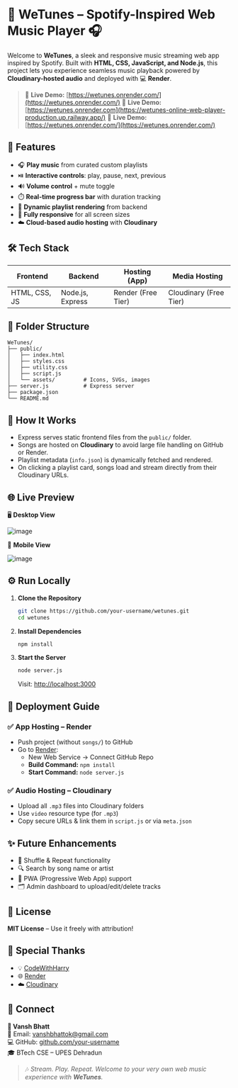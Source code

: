 # 🎵 WeTunes – Spotify-Inspired Web Music Player 🎧

Welcome to **WeTunes**, a sleek and responsive music streaming web app inspired by Spotify. Built with **HTML, CSS, JavaScript, and Node.js**, this project lets you experience seamless music playback powered by **Cloudinary-hosted audio** and deployed with 💻 **Render**.

> 🔗 **Live Demo:** [https://wetunes.onrender.com/](https://wetunes.onrender.com/)
> 🔗 **Live Demo:** [https://wetunes.onrender.com](https://wetunes-online-web-player-production.up.railway.app/)
> 🔗 **Live Demo:** [https://wetunes.onrender.com/](https://wetunes.onrender.com/)



## 🚀 Features

- 🎧 **Play music** from curated custom playlists  
- ⏯️ **Interactive controls**: play, pause, next, previous  
- 🔊 **Volume control** + mute toggle  
- ⏱️ **Real-time progress bar** with duration tracking  
- 📁 **Dynamic playlist rendering** from backend  
- 📱 **Fully responsive** for all screen sizes  
- ☁️ **Cloud-based audio hosting** with **Cloudinary**



## 🛠️ Tech Stack

| Frontend     | Backend        | Hosting (App) | Media Hosting   |
|--------------|----------------|----------------|------------------|
| HTML, CSS, JS | Node.js, Express | Render (Free Tier) | Cloudinary (Free Tier) |



## 📁 Folder Structure

```
WeTunes/
├── public/
│   ├── index.html
│   ├── styles.css
│   ├── utility.css
│   ├── script.js
│   └── assets/         # Icons, SVGs, images
├── server.js           # Express server
├── package.json
└── README.md
```



## 🧠 How It Works

- Express serves static frontend files from the `public/` folder.
- Songs are hosted on **Cloudinary** to avoid large file handling on GitHub or Render.
- Playlist metadata (`info.json`) is dynamically fetched and rendered.
- On clicking a playlist card, songs load and stream directly from their Cloudinary URLs.



## 🌐 Live Preview

🖥️ **Desktop View**  

![image](https://github.com/user-attachments/assets/6a131468-bf0e-4e6d-a284-2b8fff4acf79)


📱 **Mobile View** 

![image](https://github.com/user-attachments/assets/c602bfed-64e0-4c6d-846a-29b322e84db5)




## ⚙️ Run Locally

1. **Clone the Repository**
   ```bash
   git clone https://github.com/your-username/wetunes.git
   cd wetunes
   ```

2. **Install Dependencies**
   ```bash
   npm install
   ```

3. **Start the Server**
   ```bash
   node server.js
   ```
   Visit: [http://localhost:3000](http://localhost:3000)



## 🚀 Deployment Guide

### ✅ App Hosting – Render
- Push project (without `songs/`) to GitHub
- Go to [Render](https://render.com/):  
  - New Web Service → Connect GitHub Repo
  - **Build Command:** `npm install`  
  - **Start Command:** `node server.js`

### ✅ Audio Hosting – Cloudinary
- Upload all `.mp3` files into Cloudinary folders  
- Use `video` resource type (for `.mp3`)  
- Copy secure URLs & link them in `script.js` or via `meta.json`



## ✨ Future Enhancements

- 🔁 Shuffle & Repeat functionality  
- 🔍 Search by song name or artist  
- 📱 PWA (Progressive Web App) support  
- 🗂️ Admin dashboard to upload/edit/delete tracks



## 📜 License

**MIT License** – Use it freely with attribution!



## 🙌 Special Thanks

- 💡 [CodeWithHarry](https://www.codewithharry.com/)
- 🌐 [Render](https://render.com/)
- ☁️ [Cloudinary](https://cloudinary.com/)



## 🤝 Connect

**👤 Vansh Bhatt**  
📧 Email: [vanshbhattok@gmail.com](mailto:vanshbhattok@gmail.com)  
💻 GitHub: [github.com/your-username](https://github.com/your-username)  
🎓 BTech CSE – UPES Dehradun



> 🎶 _Stream. Play. Repeat. Welcome to your very own web music experience with **WeTunes**._
